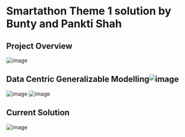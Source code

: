 # Smartathon Theme 1 solution by Bunty and Pankti Shah

## Project Overview
![image](https://user-images.githubusercontent.com/9404463/213881297-a6fe6694-3411-4900-8f68-e7fac8305f06.png)

## Data Centric Generalizable Modelling![image](https://user-images.githubusercontent.com/9404463/213881331-3fb3141a-c6c6-403b-9470-5a74457a93e8.png)
![image](https://user-images.githubusercontent.com/9404463/213881335-418fd122-2ca0-4f36-91e3-88cb1a518b45.png)
![image](https://user-images.githubusercontent.com/9404463/213881342-6b99e0e5-56b1-4bfb-8026-c6e55450f425.png)

## Current Solution
![image](https://user-images.githubusercontent.com/9404463/213881362-3983b1b4-7154-4d23-9604-d6cd1b9597d5.png)

